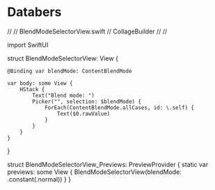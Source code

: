 # Databers

//
//  BlendModeSelectorView.swift
//  CollageBuilder
//
//

import SwiftUI

struct BlendModeSelectorView: View {
    
    @Binding var blendMode: ContentBlendMode
    
    var body: some View {
        HStack {
            Text("Blend mode: ")
            Picker("", selection: $blendMode) {
                ForEach(ContentBlendMode.allCases, id: \.self) {
                    Text($0.rawValue)
                }
            }
        }
    }
}

struct BlendModeSelectorView_Previews: PreviewProvider {
    static var previews: some View {
        BlendModeSelectorView(blendMode: .constant(.normal))
    }
}
